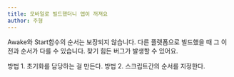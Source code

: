 ```yaml
---
title: 모바일로 빌드했더니 앱이 꺼져요
author: 주형
---
```


Awake와 Start함수의 순서는 보장되지 않습니다.
다른 플랫폼으로 빌드했을 때 그 이전과 순서가 다를 수 있습니다.
찾기 힘든 버그가 발생할 수 있어요.

방법 1. 초기화를 담당하는 걸 만든다.
방법 2. 스크립트간의 순서를 지정한다.
